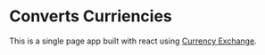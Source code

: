 # Converts Curriencies

This is a single page app built with react using [Currency Exchange](https://rapidapi.com/fyhao/api/currency-exchange).
